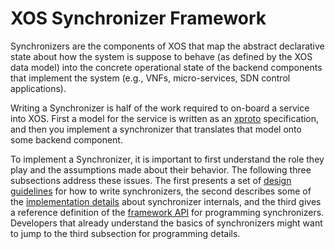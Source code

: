 # XOS Synchronizer Framework

Synchronizers are the components of XOS that map the abstract declarative
state about how the system is suppose to behave (as defined by the XOS data
model) into the concrete operational state of the backend components that
implement the system (e.g., VNFs, micro-services, SDN control applications).

Writing a Synchronizer is half of the work required to on-board a service into
XOS. First a model for the service is written as an [xproto](xproto.md)
specification, and then you implement a synchronizer that translates that model
onto some backend component.

To implement a Synchronizer, it is important to first understand the role
they play and the assumptions made about their behavior. The
following three subsections address these issues. The first presents
a set of [design guidelines](sync_arch.md) for how to write synchronizers,
the second describes some of the [implementation details](sync_impl.md)
about synchronizer internals, and the third gives a reference definition of
the [framework API](sync_reference.md) for programming synchronizers.
Developers that already understand the basics of synchronizers might
want to jump to the third subsection for programming details.

